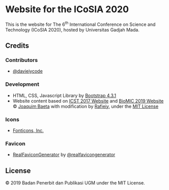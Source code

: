 # Website for the ICoSIA 2020

This is the website for The 6<sup>th</sup> International Conference on Science and Technology (ICoSIA 2020), hosted by Universitas Gadjah Mada.

## Credits

### Contributors

+ [@davieiycode](https://github.com/davieiycode)

### Development

+ HTML, CSS, Javascript Library by [Bootstrap 4.3.1](https://getbootstrap.com/docs/4.3/)
+ Website content based on [ICST 2017 Website](https://github.com/jaybaeta/icst-2017) and [BioMIC 2019 Website](https://github.com/bppugm/biomic-2019) © [Joaquim Baeta](https://github.com/jaybaeta/) with modification by [Rafieiy](https://github.com/davieiycode/), under the [MIT License](https://github.com/jaybaeta/icst-2017/blob/master/LICENSE.md)

### Icons

+ [Fonticons, Inc.](https://fontawesome.com/)

### Favicon

+ [RealFaviconGenerator](http://realfavicongenerator.net/) by [@realfavicongenerator](https://github.com/realfavicongenerator)

## License

© 2019 Badan Penerbit dan Publikasi UGM under the MIT License.
